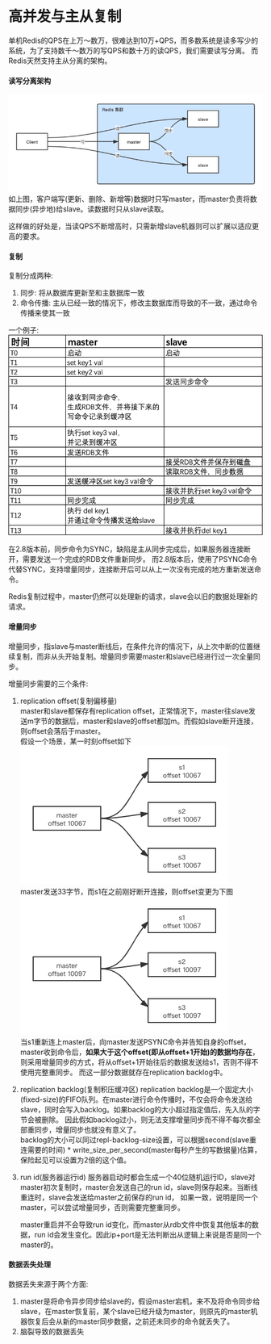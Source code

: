 # 高并发与主从复制

单机Redis的QPS在上万～数万，很难达到10万+QPS，而多数系统是读多写少的系统，为了支持数千～数万的写QPS和数十万的读QPS，我们需要读写分离。
而Redis天然支持主从分离的架构。

#### 读写分离架构

![读写分离](./images/读写分离架构.png)
如上图，客户端写(更新、删除、新增等)数据时只写master，而master负责将数据同步(异步地)给slave。读数据时只从slave读取。

这样做的好处是，当读QPS不断增高时，只需新增slave机器则可以扩展以适应更高的要求。

#### 复制
复制分成两种:  
1. 同步: 将从数据库更新至和主数据库一致
2. 命令传播: 主从已经一致的情况下，修改主数据库而导致的不一致，通过命令传播来使其一致

一个例子:
![同步流程](./images/主从同步流程.png)

在2.8版本前，同步命令为SYNC，缺陷是主从同步完成后，如果服务器连接断开，需要发送一个完成的RDB文件重新同步。
而2.8版本后，使用了PSYNC命令代替SYNC，支持增量同步，连接断开后可以从上一次没有完成的地方重新发送命令。

Redis复制过程中，master仍然可以处理新的请求，slave会以旧的数据处理新的请求。

#### 增量同步
增量同步，指slave与master断线后，在条件允许的情况下，从上次中断的位置继续复制，而非从头开始复制。增量同步需要master和slave已经进行过一次全量同步。  

增量同步需要的三个条件: 
1. replication offset(复制偏移量)  
    master和slave都保存有replication offset，正常情况下，master往slave发送m字节的数据后，master和slave的offset都加m。而假如slave断开连接，则offset会落后于master。  
    假设一个场景，某一时刻offset如下  
    ![复制偏移量1](./images/复制偏移量1.png)  
    master发送33字节，而s1在之前刚好断开连接，则offset变更为下图  
    ![复制偏移量2](./images/复制偏移量2.png)  
    当s1重新连上master后，向master发送PSYNC命令并告知自身的offset，master收到命令后，**如果大于这个offset(即从offset+1开始)的数据均存在**，则采用增量同步的方式，将从offset+1开始往后的数据发送给s1，否则不得不使用完整重同步。
    而这一部分数据就存在replication backlog中。
    
2. replication backlog(复制积压缓冲区)
    replication backlog是一个固定大小(fixed-size)的FIFO队列。在master进行命令传播时，不仅会将命令发送给slave，同时会写入backlog。如果backlog的大小超过指定值后，先入队的字节会被删除。
    因此假如backlog过小，则无法支撑增量同步而不得不每次都全部重同步，增量同步也就没有意义了。  
    backlog的大小可以同过repl-backlog-size设置，可以根据second(slave重连需要的时间) * write_size_per_second(master每秒产生的写数据量)估算，保险起见可以设置为2倍的这个值。
    
3. run id(服务器运行id)
    服务器启动时都会生成一个40位随机运行ID，slave对master初次复制时，master会发送自己的run id，slave则保存起来。当断线重连时，slave会发送给master之前保存的run id，
    如果一致，说明是同一个master，可以尝试增量同步，否则需要完整重同步。
    
    master重启并不会导致run id变化，而master从rdb文件中恢复其他版本的数据，run id会发生变化。因此ip+port是无法判断出从逻辑上来说是否是同一个master的。
    
#### 数据丢失处理
数据丢失来源于两个方面:  
1. master是将命令异步同步给slave的，假设master宕机，来不及将命令同步给slave，在master恢复前，某个slave已经升级为master，则原先的master机器恢复后会从新的master同步数据，之前还未同步的命令就丢失了。
2. 脑裂导致的数据丢失

    



